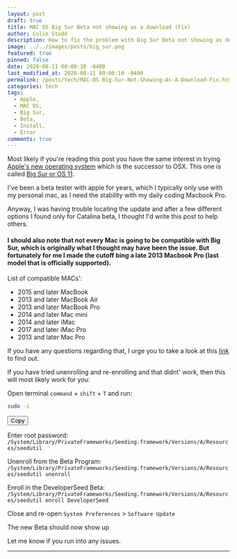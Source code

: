```yaml
---
layout: post
draft: true
title: MAC OS Big Sur Beta not showing as a download (Fix)
author: Colin Stodd
description: How to fix the problem with Big Sur Beta not showing as developer download
image: ../../images/posts/big_sur.png
featured: true
pinned: false
date: 2020-08-11 00:00:10 -0400
last_modified_at: 2020-08-11 00:00:10 -0400
permalink: /posts/tech/MAC-OS-Big-Sur-Not-Showing-As-A-Download-Fix.html
categories: tech
tags:
  - Apple,
  - MAC OS,
  - Big Sur,
  - Beta,
  - Install,
  - Error
comments: true
---
```



Most likely if you're reading this post you have the same interest in trying <a href="https://www.apple.com/macos/big-sur-preview/" target="_blank" rel="noopener">Apple's new operating system</a> which is the successor to OSX. This one is called <a href="https://www.apple.com/macos/big-sur-preview/" target="_blank" rel="noopener">Big Sur or OS 11</a>.

I've been a beta tester with apple for years, which I typically only use with my personal mac, as I need the stability with my daily coding Macbook Pro. 

Anyway, I was having trouble locating the update and after a few different options I found only for Catalina beta, I thought I'd write this post to help others. 

<h4 class="blurb">
I should also note that not every Mac is going to be compatible with Big Sur, which is originally what I thought may have been the issue. But fortunately for me I made the cutoff bing a late 2013 Macbook Pro (last model that is officially supported). 
</h4>

List of compatible MACs':
- 2015 and later MacBook
- 2013 and later MacBook Air
- 2013 and later MacBook Pro
- 2014 and later Mac mini
- 2014 and later iMac
- 2017 and later iMac Pro
- 2013 and later Mac Pro

If you have any questions regarding that, I urge you to take a look at this <a href="https://developer.apple.com/forums/thread/649715?answerId=621273022#621273022" target="_blank" rel="noopener">link</a> to find out. 

If you have tried unenrolling and re-enrolling and that didnt' work, then this will most likely work for you:


Open terminal `command` + `shift` + `T` and run:<br>
```bash
sudo -i
```

<button class="button small copy-btn pull-right"
   title="Copy to clipboard"
   data-clipboard-text="sudo -i">
     <i class="fad fa-clipboard-list"></i> Copy
</button>


Enter root password:<br>
`/System/Library/PrivateFrameworks/Seeding.framework/Versions/A/Resources/seedutil`

Unenroll from the Beta Program:<br>
`/System/Library/PrivateFrameworks/Seeding.framework/Versions/A/Resources/seedutil unenroll`

Enroll in the DeveloperSeed Beta:<br>
`/System/Library/PrivateFrameworks/Seeding.framework/Versions/A/Resources/seedutil enroll DeveloperSeed`

Close and re-open `System Preferences` > `Software Update`

The new Beta should now show up


Let me know if you run into any issues.

----